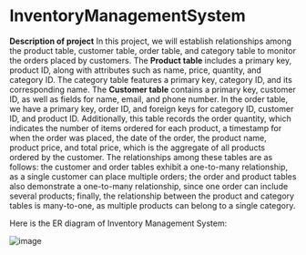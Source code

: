 # InventoryManagementSystem
**Description of project**
In this project, we will establish relationships among the product table, customer table, order table, and category table to monitor the orders placed by customers. 
  The **Product table** includes a primary key, product ID, along with attributes such as name, price, quantity, and category ID. The category table features a primary key, category ID, and its corresponding name. 
  The **Customer table** contains a primary key, customer ID, as well as fields for name, email, and phone number. In the order table, we have a primary key, order ID, and foreign keys for category ID, customer ID, and product ID. 
  Additionally, this table records the order quantity, which indicates the number of items ordered for each product, a timestamp for when the order was placed, the date of the order, the product name, product price, and total price, which is the aggregate of all products ordered by the customer. 
  The relationships among these tables are as follows: the customer and order tables exhibit a one-to-many relationship, as a single customer can place multiple orders; the order and product tables also demonstrate a one-to-many relationship, since one order can include several products; 
  finally, the relationship between the product and category tables is many-to-one, as multiple products can belong to a single category.

Here is the ER diagram of Inventory Management System:

![image](https://github.com/user-attachments/assets/29e3e0fa-e6ff-481f-a25d-8395b011201f)
